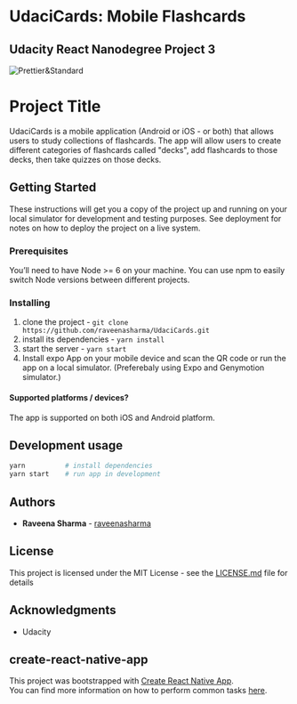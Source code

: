 # UdaciCards: Mobile Flashcards
## Udacity React Nanodegree Project 3

![Prettier&Standard][Prettier&Standard]

# Project Title

UdaciCards is a mobile application (Android or iOS - or both) that allows users to study collections of flashcards. The app will allow users to create different categories of flashcards called "decks", add flashcards to those decks, then take quizzes on those decks.

## Getting Started

These instructions will get you a copy of the project up and running on your local simulator for development and testing purposes. See deployment for notes on how to deploy the project on a live system.

### Prerequisites

You’ll need to have Node >= 6 on your machine. You can use npm to easily switch Node versions between different projects.

### Installing

1. clone the project - `git clone https://github.com/raveenasharma/UdaciCards.git`
2. install its dependencies - `yarn install`
3. start the server - `yarn start`
4. Install expo App on your mobile device and scan the QR code or run the app on a local simulator. (Preferebaly using Expo and Genymotion simulator.)

#### Supported platforms / devices?

The app is supported on both iOS and Android platform.


## Development usage

```bash
yarn          # install dependencies
yarn start    # run app in development
```
## Authors

* **Raveena Sharma** - [raveenasharma](https://github.com/raveenasharma)

## License

This project is licensed under the MIT License - see the [LICENSE.md](LICENSE.md) file for details

## Acknowledgments

* Udacity 

## create-react-native-app

This project was bootstrapped with [Create React Native App](https://github.com/react-community/create-react-native-app).  
You can find more information on how to perform common tasks [here](https://github.com/react-community/create-react-native-app/blob/master/react-native-scripts/template/README.md).

[Prettier&Standard]: https://img.shields.io/badge/styled_with-prettier%20and%20standard-brightgreen.svg
